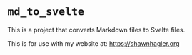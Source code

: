 # `md_to_svelte`

This is a project that converts Markdown files to Svelte files. 

This is for use with my website at: https://shawnhagler.org
